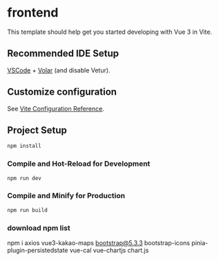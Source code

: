 # frontend

This template should help get you started developing with Vue 3 in Vite.


## Recommended IDE Setup

[VSCode](https://code.visualstudio.com/) + [Volar](https://marketplace.visualstudio.com/items?itemName=Vue.volar) (and disable Vetur).


## Customize configuration

See [Vite Configuration Reference](https://vite.dev/config/).


## Project Setup

```sh
npm install
```


### Compile and Hot-Reload for Development

```sh
npm run dev
```


### Compile and Minify for Production
```sh
npm run build
```


### download npm list
npm i axios vue3-kakao-maps bootstrap@5.3.3 bootstrap-icons pinia-plugin-persistedstate vue-cal vue-chartjs chart.js